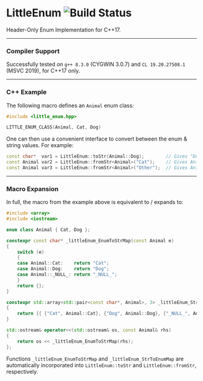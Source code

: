 # LittleEnum ![Build Status](https://api.travis-ci.com/phil-zxx/LittleEnum.svg?branch=master)
Header-Only Enum Implementation for C++17.

---

### Compiler Support
Successfully tested on `g++ 8.3.0` (CYGWIN 3.0.7) and `CL 19.20.27508.1` (MSVC 2019), for C++17 only.

---

### C++ Example
The following macro defines an `Animal` enum class:
```cpp
#include <little_enum.hpp>

LITTLE_ENUM_CLASS(Animal, Cat, Dog)
```
One can then use a convenient interface to convert between the enum & string values. For example:
```cpp
const char*  var1 = LittleEnum::toStr(Animal::Dog);        // Gives "Dog"
const Animal var2 = LittleEnum::fromStr<Animal>("Cat");    // Gives Animal::Cat
const Animal var3 = LittleEnum::fromStr<Animal>("Other");  // Gives Animal::_NULL_
```

---

### Macro Expansion
In full, the macro from the example above is equivalent to / expands to:
```cpp
#include <array>
#include <iostream>

enum class Animal { Cat, Dog }; 

constexpr const char* _littleEnum_EnumToStrMap(const Animal e) 
{
    switch (e) 
    {
    case Animal::Cat:    return "Cat";
    case Animal::Dog:    return "Dog";
    case Animal::_NULL_: return "_NULL_";
    } 
    return {}; 
} 

constexpr std::array<std::pair<const char*, Animal>, 3> _littleEnum_StrToEnumMap(Animal) 
{
    return {{ {"Cat", Animal::Cat}, {"Dog", Animal::Dog}, {"_NULL_", Animal::_NULL_} }}; 
} 

std::ostream& operator<<(std::ostream& os, const Animal& rhs)
{
    return os << _littleEnum_EnumToStrMap(rhs); 
};
```
Functions `_littleEnum_EnumToStrMap` and `_littleEnum_StrToEnumMap` are automatically incorporated into `LittleEnum::toStr` and `LittleEnum::fromStr`, respectively.
